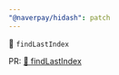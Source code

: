 ```yaml
---
"@naverpay/hidash": patch
---
```


🚀 `findLastIndex`

PR: [🚀 findLastIndex](https://github.com/NaverPayDev/hidash/pull/140)
